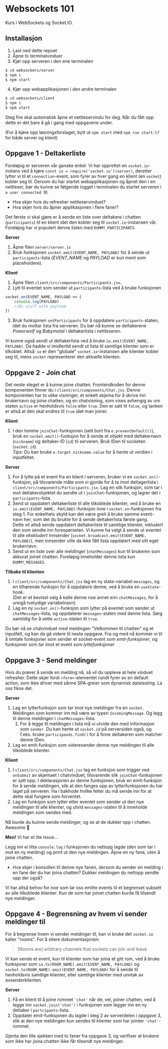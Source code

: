 # Websockets 101

Kurs i WebSockets og Socket.IO.

## Installasjon

1. Last ned dette repoet
2. Åpne to terminalvinduer
3. Kjør opp serveren i den ene terminalen
```bash
$ cd websockets/server
$ npm i
$ npm start
```
4. Kjør opp webapplikasjonen i den andre terminalen
```bash
$ cd websockets/client
$ npm i
$ npm start
```

Steg fire skal automatisk åpne et nettleservindu for deg. Når du fått opp dette er det bare å gå i gang med oppgavene under.

(For å kjøre opp løsningsforslaget, bytt ut `npm start` med `npm run start:lf` for både server og klient)

## Oppgave 1 - Deltakerliste

Foreløpig er serveren vår ganske enkel. Vi har opprettet en `socket.io`-instans ved å kjøre `const io = require('socket.io')(server)`, deretter lytter vi til et `connection`-event, som fyrer av hver gang en klient (en `socket`) kobler seg til. Dersom du har startet webapplikasjonen og åpnet den i en nettleser, bør du kunne se følgende logget i terminalen du startet serveren i `a user connected 😻`.
- Hva skjer hvis du refresher nettleservinduet?
- Hva skjer hvis du åpner applikasjonen i flere faner?

Det første vi skal gjøre er å sende en liste over deltakere i chatten (`participants`) til en klient idet den kobler seg til `socket.io`-instansen vår. Foreløpig har vi populert denne listen med `DUMMY_PARTICIPANTS`.

**Server**
1. Åpne filen `server/server.js`
2. Bruk funksjonen `socket.emit(EVENT_NAME, PAYLOAD)` for å sende ut `participants`-lista (_EVENT_NAME_ og _PAYLOAD_ er kun ment som placeholdere).

**Klient**
1. Åpne filen `client/src/components/Participants.jsx`.
2. Lytt til eventet som sender ut `participants`-lista ved å bruke funksjonen 
```js
socket.on(EVENT_NAME, PAYLOAD => {
    console.log(PAYLOAD)
    //Do stuff with payload
})
```
3. Bruk funksjonen `setParticipants` for å oppdatere `participants`-staten, idet du mottar lista fra serveren. Du bør nå kunne se deltakerene _Powerwolf_ og _Babymetal_ i deltakerlista i nettleseren.

Vi kunne også sendt ut deltakerlista ved å bruke `io.emit(EVENT_NAME, PAYLOAD)`. Da hadde vi imidlertid sendt ut lista til samtlige klienter som er tilkoblet. Altså: `io` er den "globale" `socket.io`-instansen alle klienter kobler seg til, mens `socket` representerer den aktuelle klienten. 

## Oppgave 2 - Join chat

Det neste steget er å kunne joine chatten. Frontendkoden for denne komponenten finner du i `client/src/components/Chat.jsx`. Denne komponenten har to ulike visninger, et enkelt skjema for å skrive inn brukernavn og joine chatten, og en chatvisning, som vises avhengig av om staten `active` er henholdsvis `false` eller `true`. Den er satt til `false`, og tanken er altså at den skal endres til `true` idet man joiner.

**Klient**
1. I den tomme `joinChat`-funksjonen (sett bort fra `e.preventDefault()`), bruk en `socket.emit()`-funksjon for å sende et objekt med deltakernavn (`nickname`) og deltaker-ID (`id`) til serveren. Bruk IDen til socketen (`socket.id`).   
_Tips_: Du kan bruke `e.target.nickname.value` for å hente ut verdien i inputfeltet. 

**Server**
1. For å lytte på et event fra en klient i serveren, bruker vi en `socket.on()`-funksjon, på tilsvarende måte som vi gjorde for å ta imot deltagerlista i `client/src/components/Participants.jsx`. Lag en slik funksjon, som tar i mot deltakerobjektet du sendte ut i `joinChat`-funksjonen, og lagrer det i `participants`-lista.
2. Send ut oppdatert deltakerliste til alle tilkoblede klienter, ved å bruke en `io.emit(EVENT_NAME, PAYLOAD)`-funksjon inne i `socket.on`-funksjonen fra steg 1. For enkelhets skyld kan det være greit å bruke samme event-navn her, som det du brukte for å sende deltakerlista første gang.  
Dette vil altså sende oppdatert deltakerliste til samtlige klienter, inkludert den som sendte inn forespørselen. Vi kunne ha valgt å sende ut eventet til alle _ekskludert_ innsender (`socket.broadcast.emit(EVENT_NAME, PAYLOAD)`), men innsender ville da ikke fått lista oppdatert med sitt eget brukernavn.
3. Send ut en liste over alle meldinger (`chatMessages`) _kun_ til brukeren som akkurat joinet chatten. Foreløpig inneholder denne lista kun `DUMMY_MESSAGES`.

**Tilbake til klienten**
1. I `client/src/components/Chat.jsx` lag en ny state-variabel `messages`, og en tilhørende funksjon for å oppdatere denne, ved å bruke en `useState`-hook.  
(Det er et bevisst valg å kalle denne noe annet enn `chatMessages`, for å unngå tvetydige variabelnavn)
2. Lag en ny `socket.on()`-funksjon som lytter på eventet som sender ut `chatMessages`-lista, og oppdaterer `messages`-staten med denne lista. Sørg samtidig for å sette `active`-staten til `true`.

Du bør nå se chatvinduet med meldingen "Velkommen til chatten" og et inputfelt, og kan da gå videre til neste oppgave. Fra og med nå kommer vi til å omtale funksjoner som sender et socket-event som _emit-funksjoner_, og funksjoner som tar imot et event som _lyttefunksjoner_

## Oppgave 3 - Send meldinger

Hvis du prøver å sende en melding nå, så vil du oppleve at hele vinduet refresher. Dette skjer fordi `<form>`-elementet rundt fyrer av en default action, som ikke driver med sånne SPA-greier som dynamisk datalasting. La oss fikse det.

**Server**
1. Lag en lytterfunksjon som tar imot nye meldinger fra en `socket`. Meldingen som kommer inn må være av typen `IncomingMessage`. Og legg til denne meldingen i `chatMessages`-lista.
   1. For å legge til meldingen i lista må vi utvide den med informasjon som `sender`. Du kan hente ut `socket.id` på serversiden også, og f.eks. bruke `participands.find()` for å finne deltakeren som matcher denne IDen.
2. Lag en emit-funksjon som videresender denne nye meldingen til alle tilkoblede klienter.

**Klient**
1. I `client/src/components/Chat.jsx` lag en funksjon som trigger ved `onSubmit` av skjemaet i chatvinduet, tilsvarende slik `joinChat`-funksjonen er satt opp. I deklarasjonen av denne funksjonen, bruk en emit-funksjon for å sende meldingen, slik at den fanges opp av lytterfunksjonen du har laget på serveren. Ha i bakhode hvilke felter du må sende inn for at dette skal fungere som forventet. 
2. Lag en funksjon som lytter etter eventet som sender ut den nye meldingen til alle klienter, og utvid `messages`-staten til å inneholde meldingen som sendes med.

Nå burde du kunne sende meldinger, og se at de dukker opp i chatten. Awesome 🙌

**Men!** Vi har et lite issue... 

Legg inn ei litta `console.log` i funksjonen du nettopp lagde (den som tar i mot en ny melding) og print ut den nye meldingen. Åpne en ny fane, uten å joine chatten.
- Hva skjer i konsollen til denne nye fanen, dersom du sender en melding i en fane der du har joina chatten? Dukker meldingen du nettopp sendte opp der også?

Vi har altså behov for noe som lar oss emitte events til et begrenset subsett av alle tilkoblede klienter: Kun de som har joinet chatten burde få tilsendt nye meldinger.

## Oppgave 4 - Begrensning av hvem vi sender meldinger til

For å begrense hvem vi sender meldinger til, kan vi bruke det `socket.io` kaller "rooms". For å sitere dokumentasjonen: 
> [Rooms are] arbitrary channels that sockets can join and leave

Vi kan sende et event, kun til klienter som har joina et gitt rom, ved å bruke funksjoner som `io.to(ROOM_NAME).emit(EVENT_NAME, PAYLOAD)` og `socket.to(ROOM_NAME).emit(EVENT_NAME, PAYLOAD)` for å sende til henholdsvis samtlige klienter, eller samtlige klienter med unntak av avsenderklienten.

**Server**
1. Få en klient til å joine rommet `'chat'` når de, vel, joiner chatten, ved å legge inn `socket.join('chat')` i funksjonen som legger inn en ny deltaker i `partcipants`-lista.
2. Oppdater emit-funksjonen du lagde i steg 2 av serverdelen i oppgave 3, slik at den nye meldingen kun sendes til klienter som har jointer `'chat'`-rommet.

Gjenta den lille sjekken med to faner fra oppgave 3, og verifiser at brukere som ikke har joina chatten ikke får tilsendt nye meldinger.